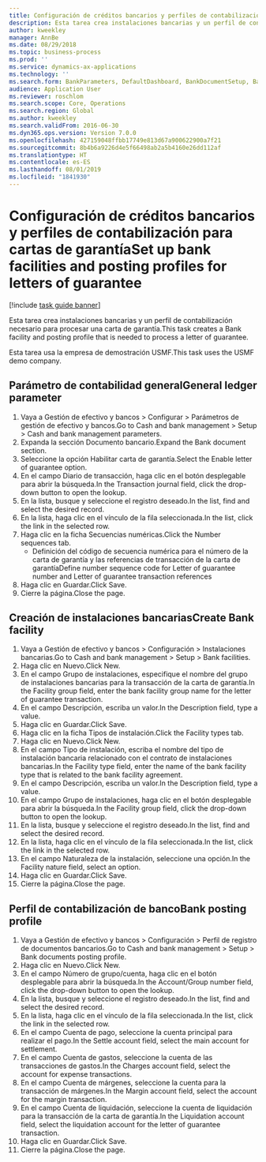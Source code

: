 ```yaml
---
title: Configuración de créditos bancarios y perfiles de contabilización para cartas de garantía
description: Esta tarea crea instalaciones bancarias y un perfil de contabilización necesario para procesar una carta de garantía.
author: kweekley
manager: AnnBe
ms.date: 08/29/2018
ms.topic: business-process
ms.prod: ''
ms.service: dynamics-ax-applications
ms.technology: ''
ms.search.form: BankParameters, DefaultDashboard, BankDocumentSetup, BankDocumentPosting
audience: Application User
ms.reviewer: roschlom
ms.search.scope: Core, Operations
ms.search.region: Global
ms.author: kweekley
ms.search.validFrom: 2016-06-30
ms.dyn365.ops.version: Version 7.0.0
ms.openlocfilehash: 427159048ffbb17749e813d67a900622900a7f21
ms.sourcegitcommit: 8b4b6a9226d4e5f66498ab2a5b4160e26dd112af
ms.translationtype: HT
ms.contentlocale: es-ES
ms.lasthandoff: 08/01/2019
ms.locfileid: "1841930"
---
```

# <a name="set-up-bank-facilities-and-posting-profiles-for-letters-of-guarantee"></a><span data-ttu-id="35e3c-103">Configuración de créditos bancarios y perfiles de contabilización para cartas de garantía</span><span class="sxs-lookup"><span data-stu-id="35e3c-103">Set up bank facilities and posting profiles for letters of guarantee</span></span>

[!include [task guide banner](../../includes/task-guide-banner.md)]

<span data-ttu-id="35e3c-104">Esta tarea crea instalaciones bancarias y un perfil de contabilización necesario para procesar una carta de garantía.</span><span class="sxs-lookup"><span data-stu-id="35e3c-104">This task creates a Bank facility and posting profile that is needed to process a letter of guarantee.</span></span>



<span data-ttu-id="35e3c-105">Esta tarea usa la empresa de demostración USMF.</span><span class="sxs-lookup"><span data-stu-id="35e3c-105">This task uses the USMF demo company.</span></span> 




## <a name="general-ledger-parameter"></a><span data-ttu-id="35e3c-106">Parámetro de contabilidad general</span><span class="sxs-lookup"><span data-stu-id="35e3c-106">General ledger parameter</span></span>
1. <span data-ttu-id="35e3c-107">Vaya a Gestión de efectivo y bancos > Configurar > Parámetros de gestión de efectivo y bancos.</span><span class="sxs-lookup"><span data-stu-id="35e3c-107">Go to Cash and bank management > Setup > Cash and bank management parameters.</span></span>
2. <span data-ttu-id="35e3c-108">Expanda la sección Documento bancario.</span><span class="sxs-lookup"><span data-stu-id="35e3c-108">Expand the Bank document section.</span></span>
3. <span data-ttu-id="35e3c-109">Seleccione la opción Habilitar carta de garantía.</span><span class="sxs-lookup"><span data-stu-id="35e3c-109">Select the Enable letter of guarantee option.</span></span>
4. <span data-ttu-id="35e3c-110">En el campo Diario de transacción, haga clic en el botón desplegable para abrir la búsqueda.</span><span class="sxs-lookup"><span data-stu-id="35e3c-110">In the Transaction journal field, click the drop-down button to open the lookup.</span></span>
5. <span data-ttu-id="35e3c-111">En la lista, busque y seleccione el registro deseado.</span><span class="sxs-lookup"><span data-stu-id="35e3c-111">In the list, find and select the desired record.</span></span>
6. <span data-ttu-id="35e3c-112">En la lista, haga clic en el vínculo de la fila seleccionada.</span><span class="sxs-lookup"><span data-stu-id="35e3c-112">In the list, click the link in the selected row.</span></span>
7. <span data-ttu-id="35e3c-113">Haga clic en la ficha Secuencias numéricas.</span><span class="sxs-lookup"><span data-stu-id="35e3c-113">Click the Number sequences tab.</span></span>
    * <span data-ttu-id="35e3c-114">Definición del código de secuencia numérica para el número de la carta de garantía y las referencias de transacción de la carta de garantía</span><span class="sxs-lookup"><span data-stu-id="35e3c-114">Define number sequence code for Letter of guarantee number and Letter of guarantee transaction references</span></span>  
8. <span data-ttu-id="35e3c-115">Haga clic en Guardar.</span><span class="sxs-lookup"><span data-stu-id="35e3c-115">Click Save.</span></span>
9. <span data-ttu-id="35e3c-116">Cierre la página.</span><span class="sxs-lookup"><span data-stu-id="35e3c-116">Close the page.</span></span>

## <a name="create-bank-facility"></a><span data-ttu-id="35e3c-117">Creación de instalaciones bancarias</span><span class="sxs-lookup"><span data-stu-id="35e3c-117">Create Bank facility</span></span>
1. <span data-ttu-id="35e3c-118">Vaya a Gestión de efectivo y bancos > Configuración > Instalaciones bancarias.</span><span class="sxs-lookup"><span data-stu-id="35e3c-118">Go to Cash and bank management > Setup > Bank facilities.</span></span>
2. <span data-ttu-id="35e3c-119">Haga clic en Nuevo.</span><span class="sxs-lookup"><span data-stu-id="35e3c-119">Click New.</span></span>
3. <span data-ttu-id="35e3c-120">En el campo Grupo de instalaciones, especifique el nombre del grupo de instalaciones bancarias para la transacción de la carta de garantía.</span><span class="sxs-lookup"><span data-stu-id="35e3c-120">In the Facility group field, enter the bank facility group name for the letter of guarantee transaction.</span></span>
4. <span data-ttu-id="35e3c-121">En el campo Descripción, escriba un valor.</span><span class="sxs-lookup"><span data-stu-id="35e3c-121">In the Description field, type a value.</span></span>
5. <span data-ttu-id="35e3c-122">Haga clic en Guardar.</span><span class="sxs-lookup"><span data-stu-id="35e3c-122">Click Save.</span></span>
6. <span data-ttu-id="35e3c-123">Haga clic en la ficha Tipos de instalación.</span><span class="sxs-lookup"><span data-stu-id="35e3c-123">Click the Facility types tab.</span></span>
7. <span data-ttu-id="35e3c-124">Haga clic en Nuevo.</span><span class="sxs-lookup"><span data-stu-id="35e3c-124">Click New.</span></span>
8. <span data-ttu-id="35e3c-125">En el campo Tipo de instalación, escriba el nombre del tipo de instalación bancaria relacionado con el contrato de instalaciones bancarias.</span><span class="sxs-lookup"><span data-stu-id="35e3c-125">In the Facility type field, enter the name of the bank facility type that is related to the bank facility agreement.</span></span>
9. <span data-ttu-id="35e3c-126">En el campo Descripción, escriba un valor.</span><span class="sxs-lookup"><span data-stu-id="35e3c-126">In the Description field, type a value.</span></span>
10. <span data-ttu-id="35e3c-127">En el campo Grupo de instalaciones, haga clic en el botón desplegable para abrir la búsqueda.</span><span class="sxs-lookup"><span data-stu-id="35e3c-127">In the Facility group field, click the drop-down button to open the lookup.</span></span>
11. <span data-ttu-id="35e3c-128">En la lista, busque y seleccione el registro deseado.</span><span class="sxs-lookup"><span data-stu-id="35e3c-128">In the list, find and select the desired record.</span></span>
12. <span data-ttu-id="35e3c-129">En la lista, haga clic en el vínculo de la fila seleccionada.</span><span class="sxs-lookup"><span data-stu-id="35e3c-129">In the list, click the link in the selected row.</span></span>
13. <span data-ttu-id="35e3c-130">En el campo Naturaleza de la instalación, seleccione una opción.</span><span class="sxs-lookup"><span data-stu-id="35e3c-130">In the Facility nature field, select an option.</span></span>
14. <span data-ttu-id="35e3c-131">Haga clic en Guardar.</span><span class="sxs-lookup"><span data-stu-id="35e3c-131">Click Save.</span></span>
15. <span data-ttu-id="35e3c-132">Cierre la página.</span><span class="sxs-lookup"><span data-stu-id="35e3c-132">Close the page.</span></span>

## <a name="bank-posting-profile"></a><span data-ttu-id="35e3c-133">Perfil de contabilización de banco</span><span class="sxs-lookup"><span data-stu-id="35e3c-133">Bank posting profile</span></span>
1. <span data-ttu-id="35e3c-134">Vaya a Gestión de efectivo y bancos > Configuración > Perfil de registro de documentos bancarios.</span><span class="sxs-lookup"><span data-stu-id="35e3c-134">Go to Cash and bank management > Setup > Bank documents posting profile.</span></span>
2. <span data-ttu-id="35e3c-135">Haga clic en Nuevo.</span><span class="sxs-lookup"><span data-stu-id="35e3c-135">Click New.</span></span>
3. <span data-ttu-id="35e3c-136">En el campo Número de grupo/cuenta, haga clic en el botón desplegable para abrir la búsqueda.</span><span class="sxs-lookup"><span data-stu-id="35e3c-136">In the Account/Group number field, click the drop-down button to open the lookup.</span></span>
4. <span data-ttu-id="35e3c-137">En la lista, busque y seleccione el registro deseado.</span><span class="sxs-lookup"><span data-stu-id="35e3c-137">In the list, find and select the desired record.</span></span>
5. <span data-ttu-id="35e3c-138">En la lista, haga clic en el vínculo de la fila seleccionada.</span><span class="sxs-lookup"><span data-stu-id="35e3c-138">In the list, click the link in the selected row.</span></span>
6. <span data-ttu-id="35e3c-139">En el campo Cuenta de pago, seleccione la cuenta principal para realizar el pago.</span><span class="sxs-lookup"><span data-stu-id="35e3c-139">In the Settle account field, select the main account for settlement.</span></span>
7. <span data-ttu-id="35e3c-140">En el campo Cuenta de gastos, seleccione la cuenta de las transacciones de gastos.</span><span class="sxs-lookup"><span data-stu-id="35e3c-140">In the Charges account field, select the account for expense transactions.</span></span>
8. <span data-ttu-id="35e3c-141">En el campo Cuenta de márgenes, seleccione la cuenta para la transacción de márgenes.</span><span class="sxs-lookup"><span data-stu-id="35e3c-141">In the Margin account field, select the account for the margin transaction.</span></span>
9. <span data-ttu-id="35e3c-142">En el campo Cuenta de liquidación, seleccione la cuenta de liquidación para la transacción de la carta de garantía.</span><span class="sxs-lookup"><span data-stu-id="35e3c-142">In the Liquidation account field, select the liquidation account for the letter of guarantee transaction.</span></span> 
10. <span data-ttu-id="35e3c-143">Haga clic en Guardar.</span><span class="sxs-lookup"><span data-stu-id="35e3c-143">Click Save.</span></span>
11. <span data-ttu-id="35e3c-144">Cierre la página.</span><span class="sxs-lookup"><span data-stu-id="35e3c-144">Close the page.</span></span>

